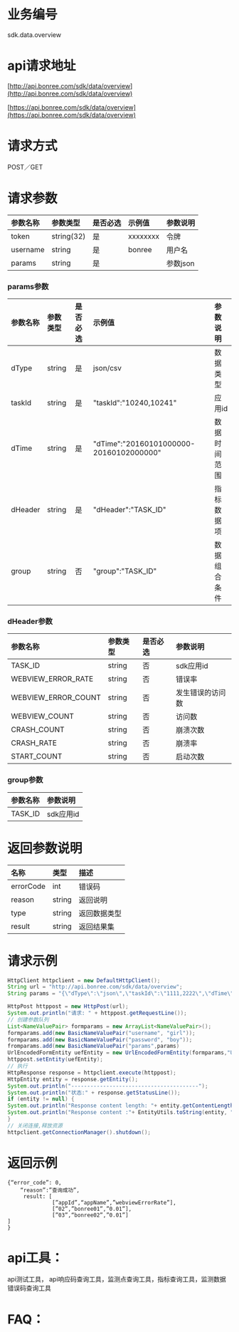 # 业务编号

sdk.data.overview

# api请求地址

[http://api.bonree.com/sdk/data/overview](http://api.bonree.com/sdk/data/overview)

[https://api.bonree.com/sdk/data/overview](https://api.bonree.com/sdk/data/overview)

# 请求方式

POST／GET

# 请求参数

| 参数名称 | 参数类型 | 是否必选 | 示例值 | 参数说明 |
| :--- | :--- | :--- | :--- | :--- |
| token | string\(32\) | 是 | xxxxxxxx | 令牌 |
| username | string | 是 | bonree | 用户名 |
| params | string | 是 |  | 参数json |

### params参数

| 参数名称 | 参数类型 | 是否必选 | 示例值 | 参数说明 |
| :--- | :--- | :--- | :--- | :--- |
| dType | string | 是 | json/csv | 数据类型 |
| taskId | string | 是 | "taskId":"10240,10241" | 应用id |
| dTime | string | 是 | "dTime":"20160101000000-20160102000000" | 数据时间范围 |
| dHeader | string | 是 | "dHeader":"TASK\_ID" | 指标数据项 |
| group | string | 否 | "group":"TASK\_ID" | 数据组合条件 |

### dHeader参数

| 参数名称 | 参数类型 | 是否必选 | 参数说明 |
| :--- | :--- | :--- | :--- |
| TASK\_ID | string | 否 | sdk应用id |
| WEBVIEW\_ERROR\_RATE | string | 否 | 错误率 |
| WEBVIEW\_ERROR\_COUNT | string | 否 | 发生错误的访问数 |
| WEBVIEW\_COUNT | string | 否 | 访问数 |
| CRASH\_COUNT | string | 否 | 崩溃次数 |
| CRASH\_RATE | string | 否 | 崩溃率 |
| START\_COUNT | string | 否 | 启动次数 |

### group参数

| 参数名称 | 参数说明 |
| :--- | :--- |
| TASK\_ID | sdk应用id |

# 返回参数说明

| 名称 | 类型 | 描述 |
| :--- | :--- | :--- |
| errorCode | int | 错误码 |
| reason | string | 返回说明 |
| type | string | 返回数据类型 |
| result | string | 返回结果集 |

# 请求示例

```java
HttpClient httpclient = new DefaultHttpClient();
String url = "http://api.bonree.com/sdk/data/overview";
String params = "{\"dType\":\"json\",\"taskId\":\"1111,2222\",\"dTime\":\"20160101000000-20160102000000\"}";

HttpPost httppost = new HttpPost(url);
System.out.println("请求: " + httppost.getRequestLine());
// 创建参数队列
List<NameValuePair> formparams = new ArrayList<NameValuePair>();
formparams.add(new BasicNameValuePair("username", "girl"));
formparams.add(new BasicNameValuePair("password", "boy"));
fromparams.add(new BasicNameValuePair("params",params)
UrlEncodedFormEntity uefEntity = new UrlEncodedFormEntity(formparams,"UTF-8");
httppost.setEntity(uefEntity);
// 执行
HttpResponse response = httpclient.execute(httppost);
HttpEntity entity = response.getEntity();
System.out.println("----------------------------------------");
System.out.println("状态:" + response.getStatusLine());
if (entity != null) {
System.out.println("Response content length: "+ entity.getContentLength());
System.out.println("Response content :"+ EntityUtils.toString(entity, "UTF-8"));
}
// 关闭连接,释放资源
httpclient.getConnectionManager().shutdown();
```

# 返回示例

```
{“error_code”: 0,
    “reason”:”查询成功”,
     result: [
              [”appId”,“appName”,”webviewErrorRate”],
              [”02”,”bonree01”,”0.01”],
              [”03”,“bonree02”,”0.01”]
]
}
```

# api工具：

api测试工具， api响应码查询工具，监测点查询工具，指标查询工具，监测数据错误码查询工具

# FAQ：



